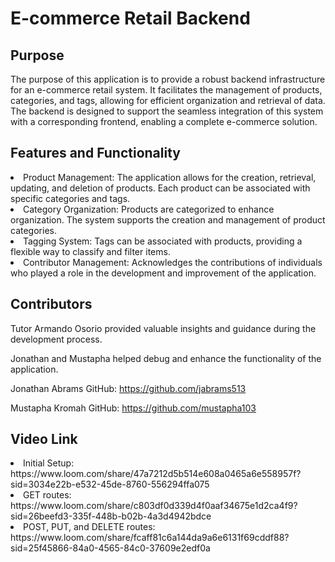 # E-commerce Retail Backend

## Purpose

The purpose of this application is to provide a robust backend infrastructure for an e-commerce retail system. It facilitates the management of products, categories, and tags, allowing for efficient organization and retrieval of data. The backend is designed to support the seamless integration of this system with a corresponding frontend, enabling a complete e-commerce solution.

## Features and Functionality

<li>Product Management: The application allows for the creation, retrieval, updating, and deletion of products. Each product can be associated with specific categories and tags.</li>

<li>Category Organization: Products are categorized to enhance organization. The system supports the creation and management of product categories.</li>

<li>Tagging System: Tags can be associated with products, providing a flexible way to classify and filter items.</li>

<li>Contributor Management: Acknowledges the contributions of individuals who played a role in the development and improvement of the application.</li>

## Contributors

Tutor Armando Osorio provided valuable insights and guidance during the development process.

Jonathan and Mustapha helped debug and enhance the functionality of the application.

Jonathan Abrams
GitHub: https://github.com/jabrams513

Mustapha Kromah
GitHub: https://github.com/mustapha103

## Video Link

<li>Initial Setup: https://www.loom.com/share/47a7212d5b514e608a0465a6e558957f?sid=3034e22b-e532-45de-8760-556294ffa075</li>
<li>GET routes: https://www.loom.com/share/c803df0d339d4f0aaf34675e1d2ca4f9?sid=26beefd3-335f-448b-b02b-4a3d4942bdce</li>
<li>POST, PUT, and DELETE routes: https://www.loom.com/share/fcaff81c6a144da9a6e6131f69cddf88?sid=25f45866-84a0-4565-84c0-37609e2edf0a</li> 